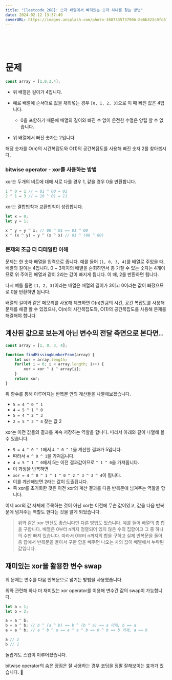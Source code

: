 ```yaml
---
title: "[leetcode_268]: 숫자 배열에서 빠져있는 숫자 하나를 찾는 방법"
date: 2024-02-12 13:37:49
coverURL: https://images.unsplash.com/photo-1607335737906-8e6b322c0fc8?q=80&w=2940&auto=format&fit=crop&ixlib=rb-4.0.3&ixid=M3wxMjA3fDB8MHxwaG90by1wYWdlfHx8fGVufDB8fHx8fA%3D%3D
---
```

<br />
<br />
<br />

# 문제

```js
const array = [1,0,3,4];
```
- 위 배열은 길이가 4입니다. 
- 예로 배열에 순서대로 값을 채워넣는 경우 `[0, 1, 2, 3]`으로 이 때 빠진 값은 4입니다.
  - 0을 포함하기 때문에 배열의 길이와 빠진 수 없이 온전한 수열은 양립 할 수 없습니다.

- 위 배열에서 빠진 숫자는 2입니다.


해당 숫자를 O(n)의 시간복잡도와 O(1)의 공간복잡도를 사용해 빠진 숫자 2를 찾아봅시다.


### bitwise operator - xor를 사용하는 방법
xor는 두개의 비트에 대해 서로 다를 경우 1, 같을 경우 0을 반환합니다.

```js
1 ^ 0 = 1 // = 01 ^ 00 = 01
2 ^ 1 = 3 // = 10 ^ 01 = 11
```

xor는 결합법칙과 교환법칙이 성립합니다.

```js
let x = 0;
let y = 1;

x ^ y = y ^ x; // 00 ^ 01 == 01 ^ 00
x ^ (x ^ y) = y ^ (x ^ x) // 01 ^ (00 ^ 00)
```

### 문제의 조금 더 디테일한 이해

문제는 한 숫자 배열을 입력으로 줍니다.
예를 들어 `[1, 0, 3, 4]`를 배열로 주었을 때,
배열의 길이는 4입니다.
0 ~ 3까지의 배열을 순회하면서 총 가질 수 있는 숫자는 4개이므로
위 주어진 배열과 같이 2라는 값이 빠지게 됩니다.
이 때, 2를 반환하면 됩니다.

다시 예를 들면 `[1, 2, 3]`이라는 배열은 배열의 길이가 3이고
0이라는 값이 빠졌으므로 0을 반환하면 됩니다.

배열의 길이와 같은 메모리를 사용해 체크하면 O(n)만큼의 시간, 공간 복잡도를 사용해
문제를 해결 할 수 있겠으나, O(n)의 시간복잡도와, O(1)의 공간복잡도를 사용해 문제를 해결해야 합니다.


## 계산된 값으로 보는게 아닌 변수의 전달 측면으로 본다면..

```js
const array = [1, 0, 3, 4];

function findMissingNumberFrom(array) {
    let xor = array.length;
    for(let i = 0; i < array.length; i++) {
        xor = xor ^ i ^ array[i];
    }
    return xor;
}
```

위 함수를 통해 이루어지는 반복문 안의 계산들을 나열해보겠습니다.

- `5 = 4 ^ 0 ^ 1`
- `4 = 5 ^ 1 ^ 0`
- `5 = 4 ^ 2 ^ 3`
- `2 = 5 ^ 3 ^ 4`
찾는 값 2

xor는 이전 값들의 결과를 계속 저장하는 역할을 합니다.
따라서 아래와 같이 나열해 볼 수 있습니다.

- `5 = 4 ^ 0 ^ 1`에서 `4 ^ 0 ^ 1`을 계산한 결과가 5입니다.
- 따라서 `4 ^ 0 ^ 1`을 가져옵니다.
- `4 = 5 ^ 1 ^ 0`에서 5는 이전 결과값이므로 `^ 1 ^ 0`을 가져옵니다.
- 이 과정을 반복하면
- `xor = 4 ^ 0 ^ 1 ^ 1 ^ 0 ^ 2 ^ 3 ^ 3 ^ 4`이 됩니다.
- 이를 계산해보면 2라는 값이 도출됩니다.
- 즉 xor를 초기화한 것은 이전 xor의 계산 결과를 다음 반복문에 넘겨주는 역할을 합니다.

이제 xor의 값 자체에 주목하는 것이 아닌 xor는 이전에 무슨 값이였고,
값을 다음 반복문에 넘겨주는 역할도 한다는 것을 알게 되었습니다.

> 위와 같은 xor 연산도 좋습니다만 다른 방법도 있습니다.
예를 들어 배열의 총 합을 구합니다. 배열은 0부터 n까지 정렬되어 있지 않은 수의 집합이고
그 중 하나의 수만 빠져 있습니다. 따라서 0부터 n까지의 합을 구하고 실제 반복문을 돌아 
총 합에서 반복문을 돌아서 구한 합을 빼주면 나오는 차의 값이 배열에서 누락된 값입니다.




## 재미있는 xor을 활용한 변수 swap
위 문제는 변수를 다음 반복문으로 넘기는 방법을 사용했습니다.

위와 관련해 하나 더 재미있는 xor operator를 이용해 변수간 값의 swap이 가능합니다.
```js
let a = 1;
let b = 2;

a = a ^ b;
b = a ^ b; // b ^ (a ^ b) == b ^ (b ^ a) == a 이제, b == a
a = a ^ b; // a ^ b ^ a == a ^ a ^ b == 0 ^ b == b 이제, a == b

a // 2
b // 1
```
놀랍게도 스왑이 이루어졌습니다.

bitwise operator의 숨은 장점은 잘 사용하는 경우 코딩을 정말 잘해보이는
효과가 있습니다. 
🤣


